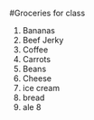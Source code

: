 #Groceries for class

1. Bananas
2. Beef Jerky
3. Coffee
4. Carrots
5. Beans
6. Cheese
7. ice cream
8. bread
9. ale 8
